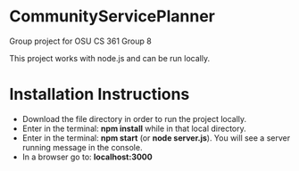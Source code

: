 # CommunityServicePlanner
Group project for OSU CS 361 Group 8

This project works with node.js and can be run locally.
# Installation Instructions

* Download the file directory in order to run the project locally.
* Enter in the terminal: __npm install__ while in that local directory.
* Enter in the terminal: __npm start__ (or __node server.js__). You will see a server running message in the console.
* In a browser go to: __localhost:3000__
